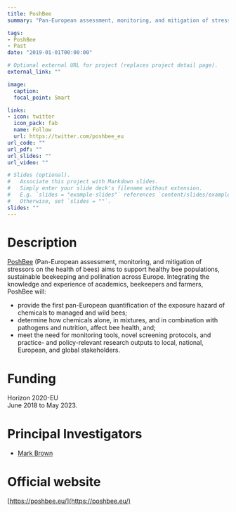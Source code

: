 ```yaml
---
title: PoshBee
summary: "Pan-European assessment, monitoring, and mitigation of stressors on the health of bees"

tags:
- PoshBee
- Past
date: "2019-01-01T00:00:00"

# Optional external URL for project (replaces project detail page).
external_link: ""

image:
  caption: 
  focal_point: Smart

links:
- icon: twitter
  icon_pack: fab
  name: Follow
  url: https://twitter.com/poshbee_eu
url_code: ""
url_pdf: ""
url_slides: ""
url_video: ""

# Slides (optional).
#   Associate this project with Markdown slides.
#   Simply enter your slide deck's filename without extension.
#   E.g. `slides = "example-slides"` references `content/slides/example-slides.md`.
#   Otherwise, set `slides = ""`.
slides: ""
---
```


# Description
[PoshBee](https://poshbee.eu/) (Pan-European assessment, monitoring, and mitigation of stressors on the health of bees) aims to support healthy bee populations, sustainable beekeeping and pollination across Europe. Integrating the knowledge and experience of academics, beekeepers and farmers, PoshBee will:

* provide the first pan-European quantification of the exposure hazard of chemicals to managed and wild bees;  
* determine how chemicals alone, in mixtures, and in combination with pathogens and nutrition, affect bee health, and;  
* meet the need for monitoring tools, novel screening protocols, and practice- and policy-relevant research outputs to local, national, European, and global stakeholders.  

# Funding
Horizon 2020-EU  
June 2018 to May 2023.

# Principal Investigators
- [Mark Brown](https://pure.royalholloway.ac.uk/portal/en/persons/mark-j-f-brown(77a0e94b-96b7-4118-a740-163e7867e3b1).html)

# Official website
[https://poshbee.eu/](https://poshbee.eu/)
